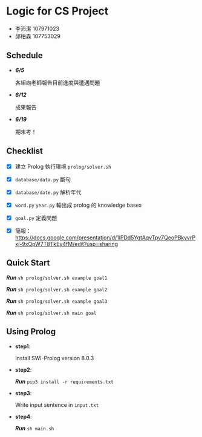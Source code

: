 # Logic for CS Project

- 李沛潔 107971023
- 邱柏森 107753029

## Schedule

- ***6/5***

	各組向老師報告目前進度與遭遇問題

- ***6/12***

	成果報告

- ***6/19***

	期末考！

## Checklist

- [x] 建立 Prolog 執行環境 `prolog/solver.sh`

- [x] `database/data.py` 斷句

- [x] `database/date.py` 解析年代

- [x] `word.py` `year.py` 輸出成 prolog 的 knowledge bases

- [x] `goal.py` 定義問題

- [x] 簡報：https://docs.google.com/presentation/d/1lPDd5YgtAqvTpv7QeoPBkyvrPxj-9xQpW7T8TkEy4fM/edit?usp=sharing

## Quick Start

***Run*** `sh prolog/solver.sh example goal1`

***Run*** `sh prolog/solver.sh example goal2`

***Run*** `sh prolog/solver.sh example goal3`

***Run*** `sh prolog/solver.sh main goal`

## Using Prolog

- **step1**:

	Install SWI-Prolog version 8.0.3

- **step2**:

	***Run*** `pip3 install -r requirements.txt`

- **step3**:

	Write input sentence in `input.txt`

- **step4**:

	***Run*** `sh main.sh`

